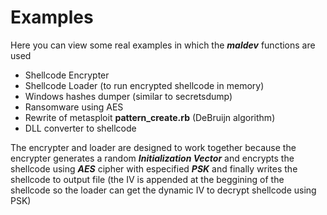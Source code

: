 # Examples

Here you can view some real examples in which the ***maldev*** functions are used

- Shellcode Encrypter
- Shellcode Loader (to run encrypted shellcode in memory)
- Windows hashes dumper (similar to secretsdump)
- Ransomware using AES
- Rewrite of metasploit **pattern_create.rb** (DeBruijn algorithm)
- DLL converter to shellcode

The encrypter and loader are designed to work together because the encrypter generates a random ***Initialization Vector*** and encrypts the shellcode using ***AES*** cipher with especified ***PSK*** and finally writes the shellcode to output file (the IV is appended at the beggining of the shellcode so the loader can get the dynamic IV to decrypt shellcode using PSK)


